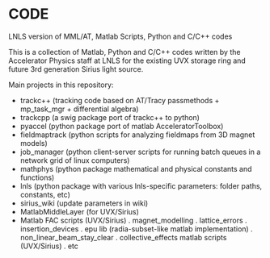 CODE
====

LNLS version of MML/AT, Matlab Scripts, Python and C/C++ codes

This is a collection of Matlab, Python and C/C++ codes written by the Accelerator Physics staff at LNLS for
the existing UVX storage ring and future 3rd generation Sirius light source.

Main projects in this repository:

- trackc++ (tracking code based on AT/Tracy passmethods + mp_task_mgr + differential algebra)
- trackcpp (a swig package port of trackc++ to python)
- pyaccel (python package port of matlab AcceleratorToolbox)
- fieldmaptrack (python scripts for analyzing fieldmaps from 3D magnet models)
- job_manager (python client-server scripts for running batch queues in a network grid of linux computers)
- mathphys (python package mathematical and physical constants and functions)
- lnls (python package with various lnls-specific parameters: folder paths, constants, etc)
- sirius_wiki (update parameters in wiki)
- MatlabMiddleLayer (for UVX/Sirius)
- Matlab FAC scripts (UVX/Sirius)
    . magnet_modelling
    . lattice_errors
    . insertion_devices
    . epu lib (radia-subset-like matlab implementation)
    . non_linear_beam_stay_clear
    . collective_effects matlab scripts (UVX/Sirius)
    . etc


